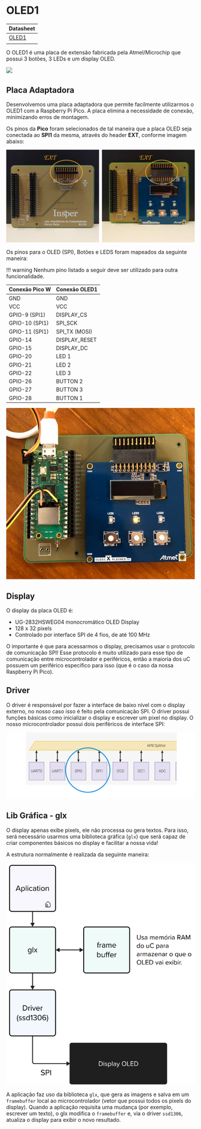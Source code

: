 # OLED1

| Datasheet                                                                                                 |
|-----------------------------------------------------------------------------------------------------------|
| [OLED1](https://onlinedocs.microchip.com/pr/GUID-26DC66D4-2EF7-4C54-8D2D-2A29BED57CAB-en-US-1/index.html) |
|                                                                                                           |

O OLED1 é uma placa de extensão fabricada pela Atmel/Microchip que possui 3 botões, 3 LEDs e um display OLED.

![](https://onlinedocs.microchip.com/pr/GUID-26DC66D4-2EF7-4C54-8D2D-2A29BED57CAB-en-US-1/GUID-7945860A-65B1-404A-A04E-735B5C0FC01B-low.jpg)

## Placa Adaptadora

Desenvolvemos uma placa adaptadora que permite facilmente utilizarmos o OLED1 com a Raspberry Pi Pico. A placa elimina a necessidade de conexão, minimizando erros de montagem.



Os pinos da **Pico** foram selecionados de tal maneira que a placa OLED seja conectada ao **SPI1** da mesma, através do header **EXT**, conforme imagem abaixo:

![](imgs/OLED-PicoW/OLED-picoW.svg)



Os pinos para o OLED (SPI), Botões e LEDS foram mapeados da seguinte maneira:

!!! warning
    Nenhum pino listado a seguir deve ser utilizado para outra funcionalidade.

<!--
| Conexão Pico W       | Pino Pico W | Conexão OLED1 | Pino OLED1 |
| -------------------- | ----------- | ------------- | ---------- |
| GND                  | 3           | GND           | 19          |
| VCC                  | 36          | VCC           | 20         |
| GPIO-9        (SPI1) | 12          | DISPLAY_CS    | 15         |
| GPIO-10      (SPI1)  | 14          | SPI_SCK       | 18         |
| GPIO-11      (SPI1)  | 15          | SPI_TX (MOSI) | 16         |
| GPIO-14              | 19          | DISPLAY_RESET | 10         |
| GPIO-15              | 20          | DISPLAY_DC    | 5          |
| GPIO-20              | 26          | LED 1         | 7          |
| GPIO-21              | 27          | LED 2         | 8          |
| GPIO-22              | 29          | LED 3         | 6          |
| GPIO-26              | 31          | BUTTON 2      | 3          |
| GPIO-27              | 32          | BUTTON 3      | 4          |
| GPIO-28              | 34          | BUTTON 1      | 9          |
-->

| Conexão Pico W       | Conexão OLED1 |
| -------------------- | ------------- |
| GND                  | GND           |
| VCC                  | VCC           |
| GPIO-9        (SPI1) | DISPLAY_CS    |
| GPIO-10      (SPI1)  | SPI_SCK       |
| GPIO-11      (SPI1)  | SPI_TX (MOSI) |
| GPIO-14              | DISPLAY_RESET |
| GPIO-15              | DISPLAY_DC    |
| GPIO-20              | LED 1         |
| GPIO-21              | LED 2         |
| GPIO-22              | LED 3         |
| GPIO-26              | BUTTON 2      |
| GPIO-27              | BUTTON 3      |
| GPIO-28              | BUTTON 1      |

![](imgs/oled1/placa.jpg)

## Display

O display da placa OLED é:

- UG-2832HSWEG04 monocromático OLED Display
- 128 x 32 pixels
- Controlado por interface SPI de 4 fios, de até 100 MHz

O importante é que para acessarmos o display, precisamos usar o protocolo de comunicação SPI! Esse protocolo é muito utilizado para esse tipo de comunicação entre microcontrolador e periféricos, então a maioria dos uC possuem um periférico específico para isso (que é o caso da nossa Raspberry Pi Pico).

## Driver

O driver é responsável por fazer a interface de baixo nível com o display externo, no nosso caso isso é feito pela comunicação SPI. O driver possui funções básicas como inicializar o display e escrever um pixel no display. O nosso microcontrolador possui dois periféricos de interface SPI:

![](imgs/oled1/spi.png)

## Lib Gráfica - glx

O display apenas exibe pixels, ele não processa ou gera textos. Para isso, será necessário usarmos uma biblioteca gráfica (`glx`) que será capaz de criar componentes básicos no display e facilitar a nossa vida!

A estrutura normalmente é realizada da seguinte maneira:

![](imgs/oled1/stack.png)

A aplicação faz uso da biblioteca `glx`, que gera as imagens e salva em um `framebuffer` local ao microcontrolador (vetor que possui todos os pixels do display). Quando a aplicação requisita uma mudança (por exemplo, escrever um texto), o glx modifica o `framebuffer` e, via o driver `ssd1306`, atualiza o display para exibir o novo resultado.
